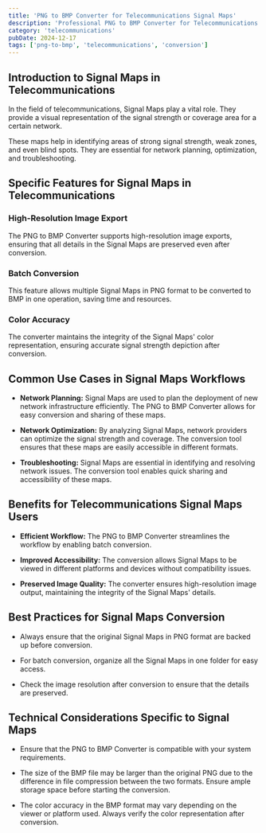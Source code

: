 ```yaml
---
title: 'PNG to BMP Converter for Telecommunications Signal Maps'
description: 'Professional PNG to BMP Converter for Telecommunications Signal Maps. Optimized for Telecommunications signal maps workflows.'
category: 'telecommunications'
pubDate: 2024-12-17
tags: ['png-to-bmp', 'telecommunications', 'conversion']
---
```


## Introduction to Signal Maps in Telecommunications

In the field of telecommunications, Signal Maps play a vital role. They provide a visual representation of the signal strength or coverage area for a certain network. 

These maps help in identifying areas of strong signal strength, weak zones, and even blind spots. They are essential for network planning, optimization, and troubleshooting.

## Specific Features for Signal Maps in Telecommunications

### High-Resolution Image Export

The PNG to BMP Converter supports high-resolution image exports, ensuring that all details in the Signal Maps are preserved even after conversion.

### Batch Conversion

This feature allows multiple Signal Maps in PNG format to be converted to BMP in one operation, saving time and resources.

### Color Accuracy

The converter maintains the integrity of the Signal Maps' color representation, ensuring accurate signal strength depiction after conversion.

## Common Use Cases in Signal Maps Workflows

- **Network Planning:** Signal Maps are used to plan the deployment of new network infrastructure efficiently. The PNG to BMP Converter allows for easy conversion and sharing of these maps.

- **Network Optimization:** By analyzing Signal Maps, network providers can optimize the signal strength and coverage. The conversion tool ensures that these maps are easily accessible in different formats.

- **Troubleshooting:** Signal Maps are essential in identifying and resolving network issues. The conversion tool enables quick sharing and accessibility of these maps.

## Benefits for Telecommunications Signal Maps Users

- **Efficient Workflow:** The PNG to BMP Converter streamlines the workflow by enabling batch conversion.

- **Improved Accessibility:** The conversion allows Signal Maps to be viewed in different platforms and devices without compatibility issues.

- **Preserved Image Quality:** The converter ensures high-resolution image output, maintaining the integrity of the Signal Maps' details.

## Best Practices for Signal Maps Conversion

- Always ensure that the original Signal Maps in PNG format are backed up before conversion.

- For batch conversion, organize all the Signal Maps in one folder for easy access.

- Check the image resolution after conversion to ensure that the details are preserved.

## Technical Considerations Specific to Signal Maps

- Ensure that the PNG to BMP Converter is compatible with your system requirements.

- The size of the BMP file may be larger than the original PNG due to the difference in file compression between the two formats. Ensure ample storage space before starting the conversion.

- The color accuracy in the BMP format may vary depending on the viewer or platform used. Always verify the color representation after conversion.